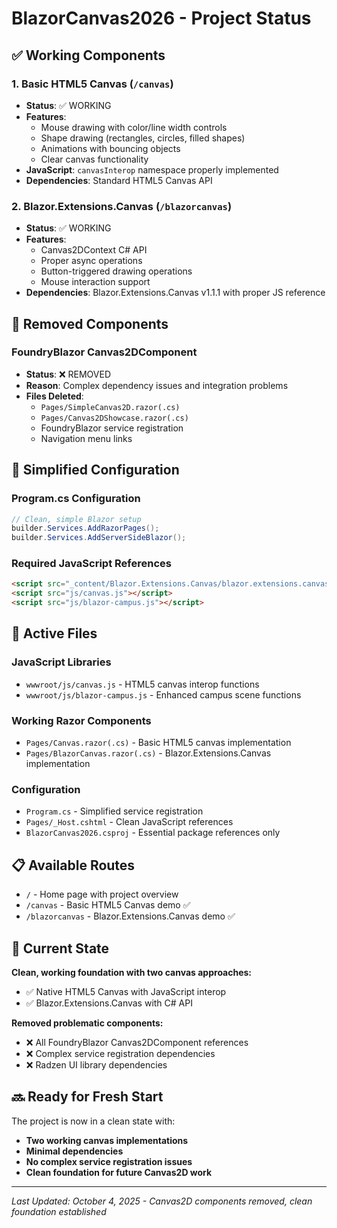 # BlazorCanvas2026 - Project Status

## ✅ Working Components

### 1. Basic HTML5 Canvas (`/canvas`)
- **Status**: ✅ WORKING
- **Features**: 
  - Mouse drawing with color/line width controls
  - Shape drawing (rectangles, circles, filled shapes)
  - Animations with bouncing objects
  - Clear canvas functionality
- **JavaScript**: `canvasInterop` namespace properly implemented
- **Dependencies**: Standard HTML5 Canvas API

### 2. Blazor.Extensions.Canvas (`/blazorcanvas`)
- **Status**: ✅ WORKING  
- **Features**:
  - Canvas2DContext C# API
  - Proper async operations
  - Button-triggered drawing operations
  - Mouse interaction support
- **Dependencies**: Blazor.Extensions.Canvas v1.1.1 with proper JS reference

## 🚫 Removed Components

### FoundryBlazor Canvas2DComponent 
- **Status**: ❌ REMOVED
- **Reason**: Complex dependency issues and integration problems
- **Files Deleted**: 
  - `Pages/SimpleCanvas2D.razor(.cs)`
  - `Pages/Canvas2DShowcase.razor(.cs)`
  - FoundryBlazor service registration
  - Navigation menu links

## 🔧 Simplified Configuration

### Program.cs Configuration
```csharp
// Clean, simple Blazor setup
builder.Services.AddRazorPages();
builder.Services.AddServerSideBlazor();
```

### Required JavaScript References
```html
<script src="_content/Blazor.Extensions.Canvas/blazor.extensions.canvas.js"></script>
<script src="js/canvas.js"></script>
<script src="js/blazor-campus.js"></script>
```

## 📁 Active Files

### JavaScript Libraries
- `wwwroot/js/canvas.js` - HTML5 canvas interop functions
- `wwwroot/js/blazor-campus.js` - Enhanced campus scene functions

### Working Razor Components
- `Pages/Canvas.razor(.cs)` - Basic HTML5 canvas implementation
- `Pages/BlazorCanvas.razor(.cs)` - Blazor.Extensions.Canvas implementation  

### Configuration
- `Program.cs` - Simplified service registration
- `Pages/_Host.cshtml` - Clean JavaScript references
- `BlazorCanvas2026.csproj` - Essential package references only

## 📋 Available Routes

- `/` - Home page with project overview
- `/canvas` - Basic HTML5 Canvas demo ✅
- `/blazorcanvas` - Blazor.Extensions.Canvas demo ✅

## 🎯 Current State

**Clean, working foundation with two canvas approaches:**
- ✅ Native HTML5 Canvas with JavaScript interop
- ✅ Blazor.Extensions.Canvas with C# API  

**Removed problematic components:**
- ❌ All FoundryBlazor Canvas2DComponent references
- ❌ Complex service registration dependencies
- ❌ Radzen UI library dependencies

## 🔜 Ready for Fresh Start

The project is now in a clean state with:
- **Two working canvas implementations**
- **Minimal dependencies**
- **No complex service registration issues**
- **Clean foundation for future Canvas2D work**

---
*Last Updated: October 4, 2025 - Canvas2D components removed, clean foundation established*
